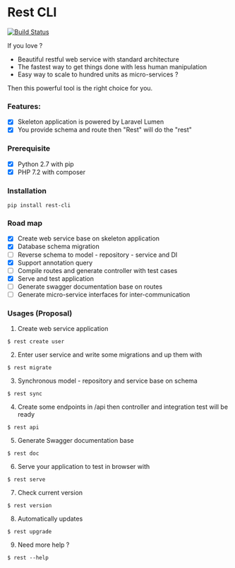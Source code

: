 # Rest CLI
[![Build Status](https://travis-ci.org/loint/rest-cli.svg?branch=master)](https://travis-ci.org/loint/rest-cli)

If you love ?
- Beautiful restful web service with standard architecture
- The fastest way to get things done with less human manipulation
- Easy way to scale to hundred units as micro-services ?

Then this powerful tool is the right choice for you.

### Features:
- [x] Skeleton application is powered by Laravel Lumen
- [x] You provide schema and route then "Rest" will do the "rest"

### Prerequisite
- [x] Python 2.7 with pip
- [x] PHP 7.2 with composer

### Installation
```
pip install rest-cli
```

### Road map
- [x] Create web service base on skeleton application
- [x] Database schema migration
- [ ] Reverse schema to model - repository - service and DI
- [x] Support annotation query
- [ ] Compile routes and generate controller with test cases
- [x] Serve and test application
- [ ] Generate swagger documentation base on routes
- [ ] Generate micro-service interfaces for inter-communication

### Usages (Proposal)
1. Create web service application
```
$ rest create user
```
2. Enter user service and write some migrations and up them with
```
$ rest migrate
```
3. Synchronous model - repository and service base on schema
```
$ rest sync
```
4. Create some endpoints in /api then controller and integration test will be ready
```
$ rest api
```
5. Generate Swagger documentation base
```
$ rest doc
```
6. Serve your application to test in browser with
```
$ rest serve
```
7. Check current version
```
$ rest version
```
8. Automatically updates
```
$ rest upgrade
```
9. Need more help ?
```
$ rest --help
```